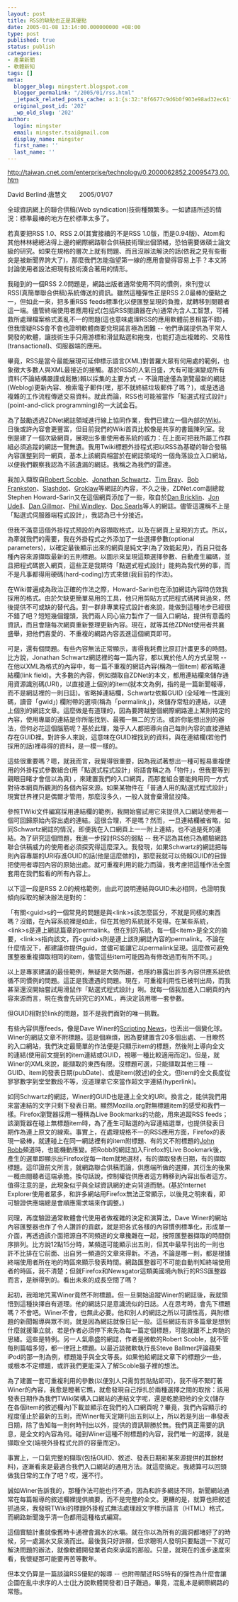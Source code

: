 ```yaml
---
layout: post
title: RSS的缺點也正是其優點
date: 2005-01-08 13:14:00.000000000 +08:00
type: post
published: true
status: publish
categories:
- 產業新聞
- 軟體新知
tags: []
meta:
  blogger_blog: mingstert.blogspot.com
  blogger_permalink: "/2005/01/rss.html"
  _jetpack_related_posts_cache: a:1:{s:32:"8f6677c9d6b0f903e98ad32ec61f8deb";a:2:{s:7:"expires";i:1455390864;s:7:"payload";a:3:{i:0;a:1:{s:2:"id";i:77;}i:1;a:1:{s:2:"id";i:83;}i:2;a:1:{s:2:"id";i:29;}}}}
  original_post_id: '202'
  _wp_old_slug: '202'
author:
  login: mingster
  email: mingster.tsai@gmail.com
  display_name: mingster
  first_name: ''
  last_name: ''
---
```

<p><span><a href="http://taiwan.cnet.com/enterprise/technology/0,2000062852,20095473,00.htm" target="_blank">http://taiwan.cnet.com/enterprise/technology/0,2000062852,20095473,00.htm</a><br /><!--short header graphic end--><!--short header graphic end--><!--short header graphic end--><!-- story headline start -->
<p>David Berlind‧唐慧文　　2005/01/07</p>
<p></span></p>
<p>全球資訊網上的聯合供稿(Web syndication)技術種類繁多。一如諺語所述的情況：標準最棒的地方在於標準太多了。
<p>若真要把RSS 1.0、RSS 2.0(其實接續的不是RSS 1.0版，而是0.94版)、Atom和其他林林總總沾得上邊的網際網路聯合供稿技術理出個頭緒，恐怕需要做碩士論文級的研究。如果在規格的層次上就有問題、而且沒辦法解決的話(依我之見有些衝突是被新聞界誇大了)，那麼我們怎能指望第一線的應用會變得容易上手？本文將討論使用者設法把現有技術湊合著用的情形。
<p>我碰到的一個RSS 2.0問題是，網路出版者通常使用不同的慣例，來刊登以RSS(真簡單聯合供稿)系統傳送的資訊。雖然這種彈性正是RSS 2.0最棒的優點之一，但如此一來，把多重RSS feeds標準化以便匯整呈現的負擔，就轉移到閱聽者這一端。儘管終端使用者應用程式(包括RSS閱讀器在內)通常內含人工智慧，可補救所處理檔案格式紊亂不一的問題(這也意味處理RSS的應用軟體前景相當不錯)，但我懷疑RSS會不會也證明軟體商要兌現諾言極為困難 -- 他們承諾提供為平常人開發的軟體，讓技術生手只用游標和滑鼠點選和拖曳，也能打造出複雜的、交易性(transactional)、伺服器端的應用。
<p>畢竟，RSS是當今最能展現可延伸標示語言(XML)對普羅大眾有何用處的範例，也象徵大多數人與XML最接近的接觸。基於RSS的人氣日盛，大有可能演變成所有資料(不論結構嚴謹或鬆散)賴以採集的主要方式 -- 不論用途僅為瀏覽最新的網誌(Weblog)更新內容、檢索電子郵件(嘿，那不就終結垃圾郵件了嗎？)，或是透過複雜的工作流程傳遞交易資料。就此而論，RSS也可能被當作「點選式程式設計」(point-and-click programming)的一大試金石。
<p>為了鼓勵透過ZDNet網誌領域進行線上協同作業，我們已建立一個內部的<a href="http://en.wikipedia.org/wiki/TWiki" target="_blank">Wiki</a>。日後或許內容會更豐富，但目前我們的Wiki首頁比較像是共享的書籤陳列室。我倒是建了一個次級網頁，展現出多重使用者系統的威力：在上面可把我所屬工作群組必須追蹤的網誌一覽無遺。我用Twiki標題外掛程式把以RSS為基礎的聯合發稿內容匯整到同一網頁，基本上該網頁相當於在網誌領域的一個角落設立入口網站，以便我們觀察我認為不該遺漏的網誌。我稱之為我們的雷達。
<p>我加入擷取自<a href="http://radio.weblogs.com/0001011/" target="_blank">Robert Scoble</a>、<a href="http://blogs.sun.com/roller/page/jonathan" target="_blank">Jonathan Schwartz</a>、<a href="http://www.tbray.org/ongoing/" target="_blank">Tim Bray</a>、<a href="http://www.satn.org/" target="_blank">Bob Frankston</a>、<a href="http://slashdot.org/" target="_blank">Slashdot</a>、<a href="http://www.groklaw.net/" target="_blank">Groklaw</a>等網誌的內容，不久之後，ZDNet.com副總裁Stephen Howard-Sarin又在這個網頁添加了一些，取自於<a href="http://danbricklin.com/log/" target="_blank">Dan Bricklin</a>、<a href="http://weblog.infoworld.com/udell/" target="_blank">Jon Udell</a>、<a href="http://weblog.siliconvalley.com/column/dangillmor/" target="_blank">Dan Gillmor</a>、<a href="http://www.windley.com/" target="_blank">Phil Windley</a>、<a href="http://garage.docsearls.com/" target="_blank">Doc Searls</a>等人的網誌。儘管這還稱不上是「點選式伺服器端程式設計」，我認為已十分接近。
<p>但我不滿意這個外掛程式預設的內容擷取格式，以及在網頁上呈現的方式。所以，為牽就我們的需要，我在外掛程式之外添加了一些選擇參數(optional parameters)，以確定最後顯示出來的網頁是純文字(為了效能起見)，而且只從各種內容來源擷取最新的五則標題。以圖示來呈現這類選擇參數、自動產生編碼，並且把程式碼嵌入網頁，這些正是我期待「點選式程式設計」能夠為我代勞的事，而不是凡事都得用硬碼(hard-coding)方式來做(我目前的作法)。
<p>在Wiki普遍成為政治正確的作法之際，Howard-Sarin也在添加網誌內容時仿效我採用的格式。由於欠缺更簡單易用的工具，他只用剪貼方式把程式碼拷貝過來，然後提供不可或缺的替代品。對一群非專業程式設計者來說，能做到這種地步已經很不錯了吧？短短幾個鐘頭，我們兩人同心協力製作了一個入口網站，提供有意義的資訊，而且會隨每次網頁重新整理更新內容。現在，就等其他ZDNet使用者共襄盛舉，把他們喜愛的、不重複的網路內容丟進這個網頁即可。
<p>可是，還有個問題。有些內容無法正常顯示，害得我耗費比原訂計畫更多的時間。比方說，Jonathan Schwartz網誌裡的每一篇內容，都以異於他人的方式呈現 -- 在他以XML為格式的內容中，每一篇不重複的網誌內容(稱為一個item) 都省略連結欄(link field)。大多數的內容，例如擷取自ZDNet的本文，都用連結欄來儲存通用資源識別碼(URI)，以直接連上個別的item(就本文為例，指的是一篇新聞報導，而不是網誌裡的一則日誌)。省略掉連結欄，Schwartz依賴GUID (全域唯一性識別碼，讀音「gwid」) 欄附帶的選項(稱為「permalink」)，來儲存常駐的連結，以連上個別的網誌文章。這麼做是有道理的，因為要跨越整個網際網路連上某則特定的內容，使用專屬的連結是你所能找到、最獨一無二的方法。或許你能想出別的辦法，但何必花這個腦筋呢？基於此理，幾乎人人都把導向自己每則內容的直接連結存在GUID裡。對許多人來說，這意味在GUID裡找到的資料，與在連結欄(若他們採用的話)裡尋得的資料，是一模一樣的。
<p>這些很重要嗎？嗯，就我而言，我覺得很重要，因為我試著想出一種可輕易重複使用的外掛程式參數組合(用「點選式程式設計」術語會稱之為「物件」，但我要等到親眼目睹才會信以為真) ，來建置我們的入口網頁，而那套組合要能夠用同一方式對待本網頁所觀測的各個內容來源。如果某物件在「普通人用的點選式程式設計」現實世界裡只是偶爾才管用，那麼沒多久，一般人就會棄滑鼠投降。
<p>參照TWiki文件編寫採用連結欄的範例，我開始嘗試用它來提供入口網站使用者一個可回歸原始內容出處的連結。這很合理，不是嗎？然而，一旦連結欄被省略，如同Schwartz網誌的情況，即便我在入口網頁上一一附上連結，也不過是死的連結。為了研究這個問題，我進一步探討RSS的弱點 -- 我不認為其他只為體驗網路聯合供稿威力的使用者必須探究得這麼深入。我發現，如果Schwartz的網誌把每則內容專屬的URI存進GUID的話(他是這麼做的)，那麼我就可以倚賴GUID的目錄把使用者導回內容的原始出處。就可重複利用的能力而論，我考慮把這種作法全面套用在我們監看的所有內容上。
<p>以下這一段是RSS 2.0的規格範例，由此可說明連結與GUID未必相同，也證明我傾向採取的解決辦法是對的：
<p>「有關&lt;guid&gt;s的一個常見的問題是與&lt;link&gt;s該怎麼區分，不就是同樣的東西嗎？沒錯，在內容系統裡是如此，但在其他的系統就不見得。在某些系統，&lt;link&gt;s是連上網誌篇章的permalink。但在別的系統，每一個&lt;item&gt;是全文的摘要，&lt;link&gt;s指向該文，而&lt;guid&gt;s則是連上該則網誌內容的permalink。不論在什麼情況下，都建議你提供guid，並儘可能讓它以permalink呈現。這麼做可避免匯整器重複擷取相同的item，儘管這些item可能因為有修改過而有所不同。」
<p>以上是專家建議的最佳範例，無疑是大勢所趨，也隱約暴露出許多內容供應系統依循不同慣例的問題。這正是我遭遇的問題。現在，可重複利用性已被判出局，而我甚至還沒開始嘗試用滑鼠作「點選式程式設計」咧。就每一個我加進入口網頁的內容來源而言，現在我會先研究它的XML，再決定該用哪一套參數。
<p>但GUID相對於link的問題，並不是我們面對的唯一挑戰。
<p>有些內容供應feeds，像是Dave Winer的<a href="http://www.scripting.com/rss.xml" target="_blank">Scripting News</a>，也丟出一個變化球。Winer的網誌文章不附標題。這是個麻煩，因為要建置含20多個出處、一目瞭然的入口網站，我們決定最簡單的作法便是只顯示item的標題，然後附上導向全文的連結(使用前文提到的item連結或GUID，視哪一種比較適用而定)。但是，就Winer的XML來說，能擷取的東西有限。沒標題可選，只能擷取其他三種 -- GUID、item的發表日期(pubDate)、或是item(敘述)的全文。但item的全文長度從寥寥數字到堂堂數段不等，沒道理拿它來當作超文字連結(hyperlink)。
<p>如同Schwartz的網誌，Winer的GUID也是連上全文的URI。換言之，能供我們用來當連結的文字只剩下發表日期。顯然Mozilla.org對無標題item的感受和我們一樣。Firefox瀏覽器採用一種稱為Live Bookmarks的功能，用來追蹤RSS feeds；該瀏覽器在碰上無標題item時，為了產生可點選的內容連結選單，也提供發表日期作為連上原文的線索。事實上，在處理規格不一的RSS應用方面，Firefox的表現一級棒，就連碰上在同一網誌裡有的item附標題、有的又不附標題的<a href="http://jrobb.mindplex.org/" target="_blank">John Robb</a>頻道時，也能機動應變。把Robb的網誌加入Firefox的Live Bookmark後，產生的選單即顯示出Firefox從每一item就地選材，有的擷取發表日期，有的擷取標題。這印證前文所言，就網路聯合供稿而論，供應端所做的選擇，其衍生的後果一概由閱聽者這端承擔。換句話說，控制權從供應者這方轉移到內容出版者這方。值得注意的是，此現象似乎與全球資訊網的走向背道而馳。(基於Internet Explorer使用者眾多，和許多網站用Firefox無法正常顯示，以後見之明來看，即可驗證供應端總是會順應需求端來作調整。)
<p>同理，再度驗證通常軟體會代使用者做複雜的決定和演算法，Dave Winer的網站內容匯整器也作了令人讚許的貢獻，就是把各式各樣的內容慣例標準化，形成單一介面，再透過該介面把源自不同頻道的文章攙雜在一起，按照匯整器擷取的時間倒序排列。比方說12點15分時，某頻道可能顯示出五則，但其中最早刊出的一則也許不比排在它前面、出自另一頻道的文章來得新。不過，不論是哪一則，都是根據終端使用者所在地的時區來顯示發表時間。網路匯整器可不可能自動判知終端使用者的時區，我不清楚；但就Firefox和Newsgator這類美國境內執行的RSS匯整器而言，是辦得到的。看出未來的成長空間了嗎？
<p>起初，我暗地咒罵Winer竟然不附標題。但一旦開始追蹤Winer的網誌後，我就領悟到這種抉擇自有道理。他的網誌只是意識流似的日誌。人在思考時，會先下標題嗎？不會吧。Winer不會，也無此必要。他和別人的網誌之所以可讀性高，與附標題的新聞報導與眾不同，就是因為網誌就像日記一般。這些網誌有許多篇章是想到什麼就援筆立就，若是作者必須停下來先為每一篇定個標題，可能就跟不上奔馳的思緒。這些是特例。另一人氣鼎盛的網誌，作者是微軟的Robert Scoble，就不管每則篇幅多短，都一律冠上標題。以最近談微軟執行長Steve Ballmer評論蘋果iPod的那一則為例，標題幾乎與全文等長。如果他給網誌文章下的標題少一些，或根本不定標題，或許我們更能深入了解Scoble腦子裡的想法。
<p>為了建置一套可重複利用的參數(以便別人只需剪剪貼貼即可)，我不得不緊盯著Winer的內容，我愈是瞪著它瞧，就愈發現自己掙扎於兩種選擇之間的取捨：該用發表日期作為我們TWiki架構入口網站的連結文字呢，還是乾脆把他的全文(儲存在各個item的敘述欄內)下載並顯示在我們的入口網頁呢？畢竟，我們內容顯示的程度僅止於最新的五則，而Winer每天定期刊出五則以上，所以若是列出一串發表日期，除了告知每一則何時刊出以外，提供的資訊聊勝於無。我們真正需要的訊息，是全文的內容為何。碰到Winer這種不附標題的內容，我們唯一的選擇，就是擷取全文(端視外掛程式允許的容量而定)。
<p>事實上，一口氣完整的擷取(包括GUID、敘述、發表日期和某來源提供的其餘材料)，逐漸看來是最適合我們入口網站的通用方法。就這麼搞定。我總算可以回頭做我日常的工作了吧？哎，還不行。
<p>誠如Winer告訴我的，那種作法可能也行不通，因為和許多網誌不同，新聞網站通常在每篇報導的敘述欄裡提供摘要，而不是完整的全文。更糟的是，就算也把敘述抓過來，我發現TWiki的標題外掛程式無法處理超文字標示語言（HTML）格式，而網路新聞幾乎清一色都用這種格式編寫。
<p>這個實驗計畫就像舊時卡通裡會漏水的水壩。就在你以為所有的漏洞都堵好了的時候，另一處漏水又泉湧而出。最後我只好許願，但求聰明人發明只要點選一下就可解決問題的辦法，就像軟體開發業者向來承諾的那般。只是，就現在的進步速度來看，我懷疑那可能要再苦等數年。
<p>但本文仍算是一篇談論RSS優點的報導 -- 也附帶闡述RSS特有的彈性為什麼會讓企圖在亂中求序的人士(比方說軟體開發者)日子難過。畢竟，混亂本是網際網路的常態。</p></p></p></p></p></p></p></p></p></p></p></p></p>
